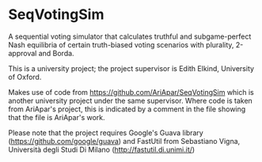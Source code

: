 # SeqVotingSim
 A sequential voting simulator that calculates truthful and subgame-perfect Nash equilibria of certain truth-biased voting scenarios with plurality, 2-approval and Borda.
 
 This is a university project; the project supervisor is Edith Elkind, University of Oxford.
 
 Makes use of code from https://github.com/AriApar/SeqVotingSim which is another university project under the same supervisor. Where code is taken from AriApar's project, this is indicated by a comment in the file showing that the file is AriApar's work.
 
 Please note that the project requires Google's Guava library (https://github.com/google/guava) and FastUtil from Sebastiano Vigna, Università degli Studi Di Milano (http://fastutil.di.unimi.it/)
